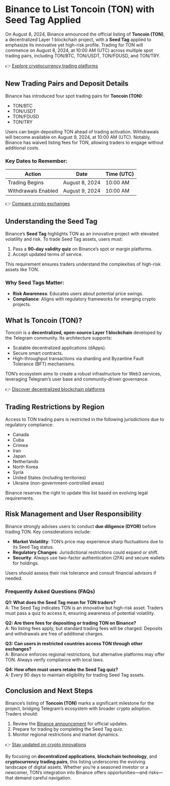 # Binance to List Toncoin (TON) with Seed Tag Applied  

On August 8, 2024, Binance announced the official listing of **Toncoin (TON)**, a decentralized Layer 1 blockchain project, with a **Seed Tag** applied to emphasize its innovative yet high-risk profile. Trading for TON will commence on August 8, 2024, at 10:00 AM (UTC) across multiple spot trading pairs, including TON/BTC, TON/USDT, TON/FDUSD, and TON/TRY.  

👉 [Explore cryptocurrency trading platforms](https://bit.ly/okx-bonus)  

## New Trading Pairs and Deposit Details  

Binance has introduced four spot trading pairs for **Toncoin (TON)**:  
- TON/BTC  
- TON/USDT  
- TON/FDUSD  
- TON/TRY  

Users can begin depositing TON ahead of trading activation. Withdrawals will become available on August 9, 2024, at 10:00 AM (UTC). Notably, Binance has waived listing fees for TON, allowing traders to engage without additional costs.  

### Key Dates to Remember:  
| Action | Date | Time (UTC) |  
|--------|------|------------|  
| Trading Begins | August 8, 2024 | 10:00 AM |  
| Withdrawals Enabled | August 9, 2024 | 10:00 AM |  

👉 [Compare crypto exchanges](https://bit.ly/okx-bonus)  

## Understanding the Seed Tag  

Binance’s **Seed Tag** highlights TON as an innovative project with elevated volatility and risk. To trade Seed Tag assets, users must:  
1. Pass a **90-day validity quiz** on Binance’s spot or margin platforms.  
2. Accept updated terms of service.  

This requirement ensures traders understand the complexities of high-risk assets like TON.  

### Why Seed Tags Matter:  
- **Risk Awareness**: Educates users about potential price swings.  
- **Compliance**: Aligns with regulatory frameworks for emerging crypto projects.  

## What Is Toncoin (TON)?  

Toncoin is a **decentralized, open-source Layer 1 blockchain** developed by the Telegram community. Its architecture supports:  
- Scalable decentralized applications (dApps).  
- Secure smart contracts.  
- High-throughput transactions via sharding and Byzantine Fault Tolerance (BFT) mechanisms.  

TON’s ecosystem aims to create a robust infrastructure for Web3 services, leveraging Telegram’s user base and community-driven governance.  

👉 [Discover decentralized blockchain platforms](https://bit.ly/okx-bonus)  

## Trading Restrictions by Region  

Access to TON trading pairs is restricted in the following jurisdictions due to regulatory compliance:  
- Canada  
- Cuba  
- Crimea  
- Iran  
- Japan  
- Netherlands  
- North Korea  
- Syria  
- United States (including territories)  
- Ukraine (non-government-controlled areas)  

Binance reserves the right to update this list based on evolving legal requirements.  

## Risk Management and User Responsibility  

Binance strongly advises users to conduct **due diligence (DYOR)** before trading TON. Key considerations include:  
- **Market Volatility**: TON’s price may experience sharp fluctuations due to its Seed Tag status.  
- **Regulatory Changes**: Jurisdictional restrictions could expand or shift.  
- **Security**: Always use two-factor authentication (2FA) and secure wallets for holdings.  

Users should assess their risk tolerance and consult financial advisors if needed.  

### Frequently Asked Questions (FAQs)  

**Q1: What does the Seed Tag mean for TON traders?**  
A: The Seed Tag indicates TON is an innovative but high-risk asset. Traders must pass a quiz to access it, ensuring awareness of potential volatility.  

**Q2: Are there fees for depositing or trading TON on Binance?**  
A: No listing fees apply, but standard trading fees will be charged. Deposits and withdrawals are free of additional charges.  

**Q3: Can users in restricted countries access TON through other exchanges?**  
A: Binance enforces regional restrictions, but alternative platforms may offer TON. Always verify compliance with local laws.  

**Q4: How often must users retake the Seed Tag quiz?**  
A: Every 90 days to maintain eligibility for trading Seed Tag assets.  

## Conclusion and Next Steps  

Binance’s listing of **Toncoin (TON)** marks a significant milestone for the project, bridging Telegram’s ecosystem with broader crypto adoption. Traders should:  
1. Review the [Binance announcement](https://www.binance.com/en/support/announcement/binance-will-list-toincoin-ton-with-seed-tag-applied-abba626aa0974b828f91c166bdc12afd) for official updates.  
2. Prepare for trading by completing the Seed Tag quiz.  
3. Monitor regional restrictions and market dynamics.  

👉 [Stay updated on crypto innovations](https://bit.ly/okx-bonus)  

By focusing on **decentralized applications**, **blockchain technology**, and **cryptocurrency trading pairs**, this listing underscores the evolving landscape of digital assets. Whether you’re a seasoned investor or a newcomer, TON’s integration into Binance offers opportunities—and risks—that demand careful navigation.